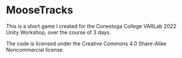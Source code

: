 # MooseTracks

This is a short game I created for the Conestoga College VARLab 2022 Unity Workshop, over the course of 3 days.

The code is licensed under the Creative Commons 4.0 Share-Alike Noncommercial license.
